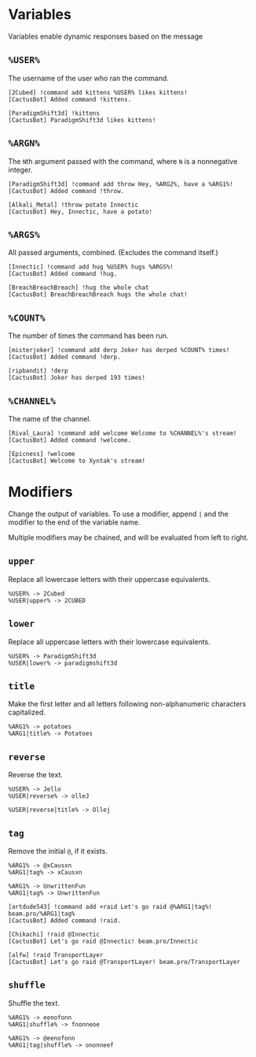 # Variables

Variables enable dynamic responses based on the message

## `%USER%`

The username of the user who ran the command.

```
[2Cubed] !command add kittens %USER% likes kittens!
[CactusBot] Added command !kittens.

[ParadigmShift3d] !kittens
[CactusBot] ParadigmShift3d likes kittens!
```

## `%ARGN%`

The `N`th argument passed with the command, where `N` is a nonnegative integer.

```
[ParadigmShift3d] !command add throw Hey, %ARG2%, have a %ARG1%!
[CactusBot] Added command !throw.

[Alkali_Metal] !throw potato Innectic
[CactusBot] Hey, Innectic, have a potato!
```

## `%ARGS%`

All passed arguments, combined. (Excludes the command itself.)

```
[Innectic] !command add hug %USER% hugs %ARGS%!
[CactusBot] Added command !hug.

[BreachBreachBreach] !hug the whole chat
[CactusBot] BreachBreachBreach hugs the whole chat!
```

## `%COUNT%`

The number of times the command has been run.

```
[misterjoker] !command add derp Joker has derped %COUNT% times!
[CactusBot] Added command !derp.

[ripbandit] !derp
[CactusBot] Joker has derped 193 times!
```

## `%CHANNEL%`

The name of the channel.

```
[Rival_Laura] !command add welcome Welcome to %CHANNEL%'s stream!
[CactusBot] Added command !welcome.

[Epicness] !welcome
[CactusBot] Welcome to Xyntak's stream!
```

# Modifiers

Change the output of variables. To use a modifier, append `|` and the modifier to the end of the variable name.

Multiple modifiers may be chained, and will be evaluated from left to right.

## `upper`

Replace all lowercase letters with their uppercase equivalents.

```
%USER% -> 2Cubed
%USER|upper% -> 2CUBED
```

## `lower`

Replace all uppercase letters with their lowercase equivalents.

```
%USER% -> ParadigmShift3d
%USER|lower% -> paradigmshift3d
```

## `title`

Make the first letter and all letters following non-alphanumeric characters capitalized.

```
%ARG1% -> potatoes
%ARG1|title% -> Potatoes
```

## `reverse`

Reverse the text.

```
%USER% -> Jello
%USER|reverse% -> olleJ

%USER|reverse|title% -> Ollej
```

## `tag`

Remove the initial `@`, if it exists.

```
%ARG1% -> @xCausxn
%ARG1|tag% -> xCausxn

%ARG1% -> UnwrittenFun
%ARG1|tag% -> UnwrittenFun
```

```
[artdude543] !command add +raid Let's go raid @%ARG1|tag%! beam.pro/%ARG1|tag%
[CactusBot] Added command !raid.

[Chikachi] !raid @Innectic
[CactusBot] Let's go raid @Innectic! beam.pro/Innectic

[alfw] !raid TransportLayer
[CactusBot] Let's go raid @TransportLayer! beam.pro/TransportLayer
```

## `shuffle`

Shuffle the text.

```
%ARG1% -> eenofonn
%ARG1|shuffle% -> fnonneoe

%ARG1% -> @eenofonn
%ARG1|tag|shuffle% -> ononneef
```
